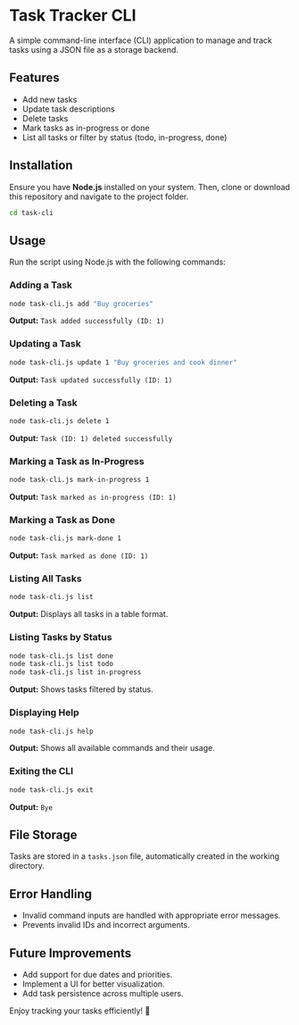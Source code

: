 # Task Tracker CLI

A simple command-line interface (CLI) application to manage and track tasks using a JSON file as a storage backend.

## Features
- Add new tasks
- Update task descriptions
- Delete tasks
- Mark tasks as in-progress or done
- List all tasks or filter by status (todo, in-progress, done)

## Installation
Ensure you have **Node.js** installed on your system. Then, clone or download this repository and navigate to the project folder.

```sh
cd task-cli
```

## Usage
Run the script using Node.js with the following commands:

### Adding a Task
```sh
node task-cli.js add "Buy groceries"
```
**Output:** `Task added successfully (ID: 1)`

### Updating a Task
```sh
node task-cli.js update 1 "Buy groceries and cook dinner"
```
**Output:** `Task updated successfully (ID: 1)`

### Deleting a Task
```sh
node task-cli.js delete 1
```
**Output:** `Task (ID: 1) deleted successfully`

### Marking a Task as In-Progress
```sh
node task-cli.js mark-in-progress 1
```
**Output:** `Task marked as in-progress (ID: 1)`

### Marking a Task as Done
```sh
node task-cli.js mark-done 1
```
**Output:** `Task marked as done (ID: 1)`

### Listing All Tasks
```sh
node task-cli.js list
```
**Output:** Displays all tasks in a table format.

### Listing Tasks by Status
```sh
node task-cli.js list done
node task-cli.js list todo
node task-cli.js list in-progress
```
**Output:** Shows tasks filtered by status.

### Displaying Help
```sh
node task-cli.js help
```
**Output:** Shows all available commands and their usage.

### Exiting the CLI
```sh
node task-cli.js exit
```
**Output:** `Bye`

## File Storage
Tasks are stored in a `tasks.json` file, automatically created in the working directory.

## Error Handling
- Invalid command inputs are handled with appropriate error messages.
- Prevents invalid IDs and incorrect arguments.

## Future Improvements
- Add support for due dates and priorities.
- Implement a UI for better visualization.
- Add task persistence across multiple users.

Enjoy tracking your tasks efficiently! 🚀

